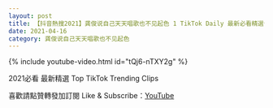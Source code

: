 ```yaml
---
layout: post
title: 【抖音熱搜2021】龚俊说自己天天唱歌也不见起色 1 TikTok Daily 最新必看精選合集2021 04 16
date: 2021-04-16
category: 龚俊说自己天天唱歌也不见起色
---
```


{% include youtube-video.html id="tQj6-nTXY2g" %}

2021必看 最新精選 Top TikTok Trending Clips

喜歡請點贊轉發加訂閱 Like & Subscribe：[YouTube](https://www.youtube.com/channel/UCAoR7VcanIPd04uEq_GIylA/videos)

